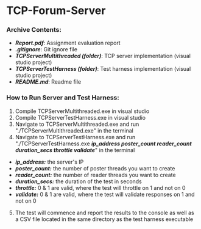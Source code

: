 # TCP-Forum-Server

### Archive Contents:
- ***Report.pdf***: Assignment evaluation report
- ***.gitignore***: Git ignore file
- ***TCPServerMultithreaded (folder)***: TCP server implementation (visual studio project)
- ***TCPServerTestHarness (folder)***: Test harness implementation (visual studio project)
- ***README.md***: Readme file

### How to Run Server and Test Harness:
1. Compile TCPServerMultithreaded.exe in visual studio
2. Compile TCPServerTestHarness.exe in visual studio
3. Navigate to TCPServerMultithreaded.exe and run "./TCPServerMultithreaded.exe" in the terminal
4. Navigate to TCPServerTestHarness.exe and run "./TCPServerTestHarness.exe ***ip_address poster_count reader_count duration_secs throttle validate***" in the terminal
  - ***ip_address:*** the server's IP
  - ***poster_count:*** the number of poster threads you want to create
  - ***reader_count:*** the number of reader threads you want to create
  - ***duration_secs:*** the duration of the test in seconds
  - ***throttle:*** 0 & 1 are valid, where the test will throttle on 1 and not on 0
  - ***validate:*** 0 & 1 are valid, where the test will validate responses on 1 and not on 0
5. The test will commence and report the results to the console as well as a CSV file located in the same directory as the test harness executable
